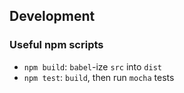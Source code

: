 ## Development

### Useful npm scripts

* `npm build`: `babel`-ize `src` into `dist`
* `npm test`: `build`, then run `mocha` tests

